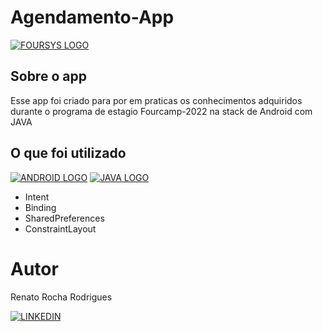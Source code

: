 # Agendamento-App
[![FOURSYS LOGO](https://foursys.avantecnologia.com.br//img/logo_empresa.png)](https://foursys.com.br)

## Sobre o app 
Esse app foi criado para por em praticas os conhecimentos adquiridos durante o programa de estagio Fourcamp-2022 na stack de Android com JAVA

## O  que foi utilizado

[![ANDROID LOGO](https://img.shields.io/badge/Android_Studio-3DDC84?style=for-the-badge&logo=android-studio&logoColor=white)](https://developer.android.com) [![JAVA LOGO](https://img.shields.io/badge/Java-ED8B00?style=for-the-badge&logo=java&logoColor=white)](https://docs.oracle.com/en/java/)
* Intent
* Binding
* SharedPreferences
* ConstraintLayout

# Autor
Renato Rocha Rodrigues

[![LINKEDIN](https://img.shields.io/badge/LinkedIn-0077B5?style=for-the-badge&logo=linkedin&logoColor=white)](https://www.linkedin.com/in/renato-rrodrigues/)
